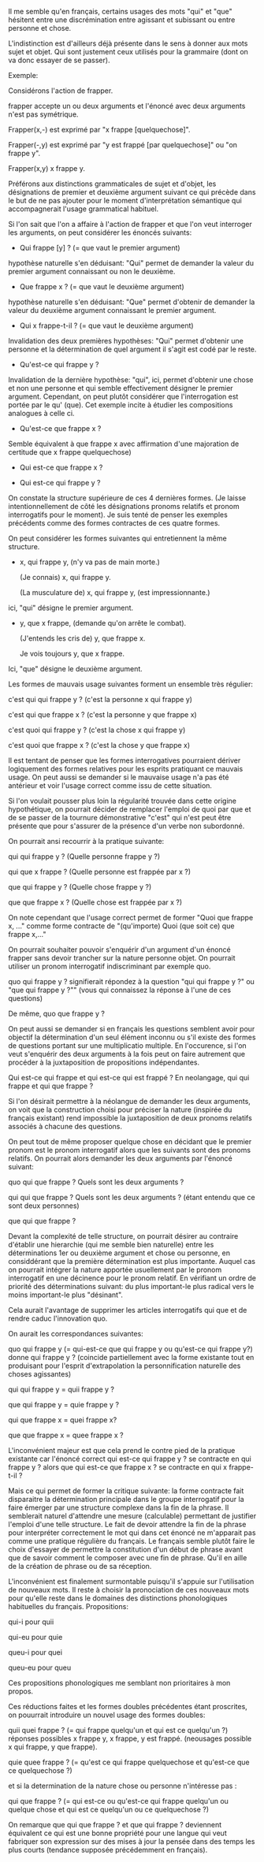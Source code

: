 Il me semble qu'en français, certains usages des mots "qui" et "que" hésitent entre une discrémination entre agissant et subissant ou entre personne et chose.

L'indistinction est d'ailleurs déjà présente dans le sens à donner aux mots sujet et objet. Qui sont justement ceux utilisés pour la grammaire (dont on va donc essayer de se passer).

Exemple:

Considérons l'action de frapper.

frapper accepte un ou deux arguments et l'énoncé avec deux arguments n'est pas symétrique.

Frapper(x,-) est exprimé par "x frappe [quelquechose]".

Frapper(-,y) est exprimé par "y est frappé [par quelquechose]" ou "on frappe y".

Frapper(x,y) x frappe y.


Préférons aux distinctions grammaticales de sujet et d'objet, les désignations de premier et deuxième argument suivant ce qui précède dans le but de ne pas ajouter pour le moment d'interprétation sémantique qui accompagnerait l'usage grammatical habituel.

Si l'on sait que l'on a affaire à l'action de frapper et que l'on veut interroger les arguments, on peut considérer les énoncés suivants:

- Qui frappe [y] ? (= que vaut le premier argument)

hypothèse naturelle s'en déduisant: "Qui" permet de demander la valeur du premier argument connaissant ou non le deuxième.

- Que frappe x ? (= que vaut le deuxième argument)

hypothèse naturelle s'en déduisant: "Que" permet d'obtenir de demander la valeur du deuxième argument connaissant le premier argument.

- Qui x frappe-t-il ? (= que vaut le deuxième argument)

Invalidation des deux premières hypothèses: "Qui" permet d'obtenir une personne et la détermination de quel argument il s'agit est codé par le reste.

- Qu'est-ce qui frappe y ?

Invalidation de la dernière hypothèse: "qui", ici, permet d'obtenir une chose et non une personne et qui semble effectivement désigner le premier argument. Cependant, on peut plutôt considérer que l'interrogation est portée par le qu' (que). Cet exemple incite à étudier les compositions analogues à celle ci.

- Qu'est-ce que frappe x ?

Semble équivalent à que frappe x avec affirmation d'une majoration de certitude que x frappe quelquechose)

- Qui est-ce que frappe x ?

- Qui est-ce qui frappe y ?

On constate la structure supérieure de ces 4 dernières formes. (Je laisse intentionnellement de côté les désignations pronoms relatifs et pronom interrogatifs pour le moment). Je suis tenté de penser les exemples précédents comme des formes contractes de ces quatre formes.

On peut considérer les formes suivantes qui entretiennent la même structure.

- x, qui frappe y, (n'y va pas de main morte.)

  (Je connais) x, qui frappe y.

  (La musculature de) x, qui frappe y, (est impressionnante.)

ici, "qui" désigne le premier argument.

- y, que x frappe, (demande qu'on arrête le combat).

  (J'entends les cris de) y, que frappe x.

  Je vois toujours y, que x frappe.

Ici, "que" désigne le deuxième argument.

Les formes de mauvais usage suivantes forment un ensemble très régulier:

c'est qui qui frappe y ? (c'est la personne x qui frappe y)

c'est qui que frappe x ? (c'est la personne y que frappe x)

c'est quoi qui frappe y ? (c'est la chose x qui frappe y)

c'est quoi que frappe x ? (c'est la chose y que frappe x)


Il est tentant de penser que les formes interrogatives pourraient dériver logiquement des formes relatives pour les esprits pratiquant ce mauvais usage. On peut aussi se demander si le mauvaise usage n'a pas été antérieur et voir l'usage correct comme issu de cette situation.

Si l'on voulait pousser plus loin la régularité trouvée dans cette origine hypothétique, on pourrait décider de remplacer l'emploi de quoi par que et de se passer de la tournure démonstrative "c'est" qui n'est peut être présente que pour s'assurer de la présence d'un verbe non subordonné.

On pourrait ansi recourrir à la pratique suivante:

qui qui frappe y ? (Quelle personne frappe y ?)

qui que x frappe ? (Quelle personne est frappée par x ?)

que qui frappe y ? (Quelle chose frappe y ?)

que que frappe x ? (Quelle chose est frappée par x ?)

On note cependant que l'usage correct permet de former
"Quoi que frappe x, ..." comme forme contracte de
"(qu'importe) Quoi (que soit ce) que frappe x,..."

On pourrait souhaiter pouvoir s'enquérir d'un argument d'un énoncé frapper sans devoir trancher sur la nature personne objet. On pourrait utiliser un pronom interrogatif indiscriminant par exemple quo.

quo qui frappe y ? signifierait répondez à la question "qui qui frappe y ?" ou "que qui frappe y ?"" (vous qui connaissez la réponse à l'une de ces questions)

De même, quo que frappe y ?

On peut aussi se demander si en français les questions semblent avoir pour objectif la détermination d'un seul élément inconnu ou s'il existe des formes de questions portant sur une multiplicatio multiple.
En l'occurence, si l'on veut s'enquérir des deux arguments à la fois peut on faire autrement que procéder à la juxtaposition de propositions indépendantes.

Qui est-ce qui frappe et qui est-ce qui est frappé ?
En neolangage, qui qui frappe et qui que frappe ?

Si l'on désirait permettre à la néolangue de demander les deux arguments, on voit que la construction choisi pour préciser la nature (inspirée du français existant) rend impossible la juxtaposition de deux pronoms relatifs associés à chacune des questions.

On peut tout de même proposer quelque chose en décidant que le premier pronom est le pronom interrogatif alors que les suivants sont des pronoms relatifs. On pourrait alors demander les deux arguments par l'énoncé suivant:

quo qui que frappe ? Quels sont les deux arguments ?

qui qui que frappe ? Quels sont les deux arguments ? (étant entendu que ce sont deux personnes)

que qui que frappe ?

Devant la complexité de telle structure, on pourrait désirer au contraire d'établir une hierarchie (qui me semble bien naturelle) entre les déterminations 1er ou deuxième argument et chose ou personne, en considdérant que la première détermination est plus importante. Auquel cas on pourrait intégrer la nature apportée usuellement par le pronom interrogatif en une décinence pour le pronom relatif. En vérifiant un ordre de priorité des déterminations suivant: du plus important-le plus radical vers le moins important-le plus "désinant".

Cela aurait l'avantage de supprimer les articles interrogatifs qui que et de rendre caduc l'innovation quo.

On aurait les correspondances suivantes:

quo qui frappe y (= qui-est-ce que qui frappe y ou qu'est-ce qui frappe y?) donne qui frappe y ? (coincide partiellement avec la forme existante tout en produisant pour l'esprit d'extrapolation la personnification naturelle des choses agissantes)

qui qui frappe y = quii frappe y ?

que qui frappe y = quie frappe y ?

qui que frappe x  = quei frappe x?

que que frappe x =  quee frappe x ?

 L'inconvénient majeur est que cela prend le contre pied de la pratique existante car l'énoncé correct
 qui est-ce qui frappe y ? se contracte en qui frappe y ?
 alors que
 qui est-ce que frappe x ? se contracte en qui x frappe-t-il ?

 Mais ce qui permet de former la critique suivante:
 la forme contracte fait disparaitre la détermination principale dans le groupe interrogatif pour la faire émerger par une structure complexe dans la fin de la phrase. Il semblerait naturel d'attendre une mesure (calculable) permettant de justifier l'emploi d'une telle structure. Le fait de devoir attendre la fin de la phrase pour interpréter correctement le mot qui dans cet énoncé ne m'apparait pas comme une pratique régulière du français. Le français semble plutôt faire le choix d'essayer de permettre la constitution d'un début de phrase avant que de savoir comment le composer avec une fin de phrase. Qu'il en aille de la création de phrase ou de sa réception.

 L'inconvénient est finalement surmontable puisqu'il s'appuie sur l'utilisation de nouveaux mots. Il reste à choisir la pronociation de ces nouveaux mots pour qu'elle reste dans le domaines des distinctions phonologiques habituelles du français. Propositions:

qui-i pour quii

qui-eu pour quie

queu-i pour quei

queu-eu pour queu

Ces propositions phonologiques me semblant non prioritaires à mon propos.

Ces réductions faites et les formes doubles précédentes étant proscrites, on pouurrait introduire un  nouvel usage des formes doubles:

quii quei frappe ? (= qui frappe quelqu'un et qui est ce quelqu'un ?) réponses possibles x frappe y, x frappe, y est frappé. (neousages possible x qui frappe, y que frappe).

quie quee frappe ? (= qu'est ce qui frappe quelquechose et qu'est-ce que ce quelquechose ?)

et si la determination de la nature chose ou personne n'intéresse pas :

qui que frappe ? (= qui est-ce ou qu'est-ce qui frappe quelqu'un ou quelque chose et qui est ce quelqu'un ou ce quelquechose ?)

On remarque que qui que frappe ? et que qui frappe ? deviennent équivalent ce qui est une bonne propriété pour une langue qui veut fabriquer son expression sur des mises à jour la pensée
dans des temps les plus courts (tendance supposée précédemment en français).
